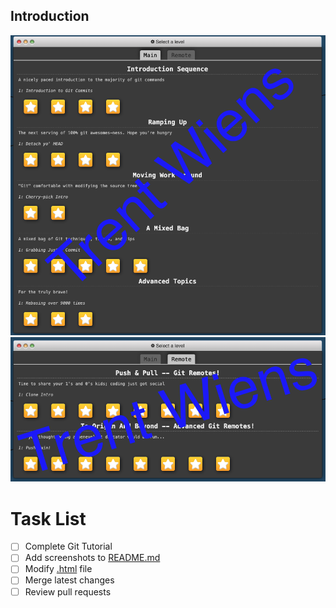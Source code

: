 ## Introduction

![Screenshot 1](images/TrentWiens_GitHubTutorial1.png)
![Screenshot 2](images/TrentWiens_GitHubTutorial2.png)

# Task List

- [ ] Complete Git Tutorial
- [ ] Add screenshots to [README.md](README.md)
- [ ] Modify [.html](index.html) file
- [ ] Merge latest changes
- [ ] Review pull requests

